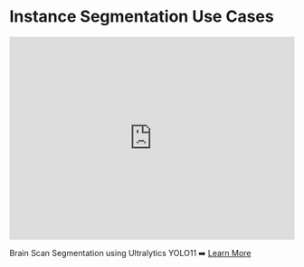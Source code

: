 # Instance Segmentation Use Cases

<div class="video-section">
  <div class="video-card">
    <iframe width="100%" height="360" src="https://www.youtube.com/embed/9F0fry__HPE" title="YouTube video player" frameborder="0" allow="accelerometer; autoplay; clipboard-write; encrypted-media; gyroscope; picture-in-picture" allowfullscreen></iframe>
    <p>Brain Scan Segmentation using Ultralytics YOLO11 ➡️ <a href="https://www.youtube.com/embed/9F0fry__HPE" target="_blank">Learn More</a></p>
  </div>
</div>
